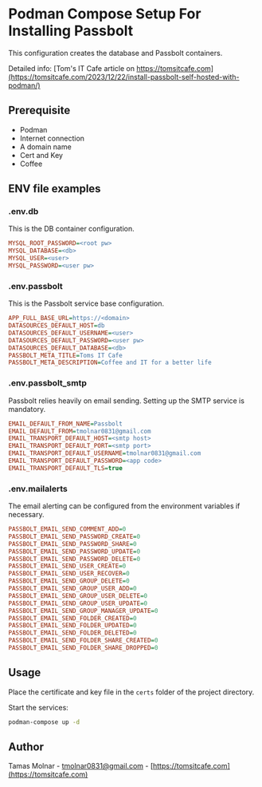 # Podman Compose Setup For Installing Passbolt

This configuration creates the database and Passbolt containers.

Detailed info: [Tom's IT Cafe article on https://tomsitcafe.com](https://tomsitcafe.com/2023/12/22/install-passbolt-self-hosted-with-podman/)

## Prerequisite

- Podman
- Internet connection
- A domain name
- Cert and Key
- Coffee

## ENV file examples

### .env.db

This is the DB container configuration.

```ini
MYSQL_ROOT_PASSWORD=<root pw>
MYSQL_DATABASE=<db>
MYSQL_USER=<user>
MYSQL_PASSWORD=<user pw>
```

### .env.passbolt

This is the Passbolt service base configuration.

```ini
APP_FULL_BASE_URL=https://<domain>
DATASOURCES_DEFAULT_HOST=db
DATASOURCES_DEFAULT_USERNAME=<user>
DATASOURCES_DEFAULT_PASSWORD=<user pw>
DATASOURCES_DEFAULT_DATABASE=<db>
PASSBOLT_META_TITLE=Toms IT Cafe
PASSBOLT_META_DESCRIPTION=Coffee and IT for a better life
```

### .env.passbolt_smtp

Passbolt relies heavily on email sending. Setting up the SMTP service is mandatory.

```ini
EMAIL_DEFAULT_FROM_NAME=Passbolt
EMAIL_DEFAULT_FROM=tmolnar0831@gmail.com
EMAIL_TRANSPORT_DEFAULT_HOST=<smtp host>
EMAIL_TRANSPORT_DEFAULT_PORT=<smtp port>
EMAIL_TRANSPORT_DEFAULT_USERNAME=tmolnar0831@gmail.com
EMAIL_TRANSPORT_DEFAULT_PASSWORD=<app code>
EMAIL_TRANSPORT_DEFAULT_TLS=true
```

### .env.mailalerts

The email alerting can be configured from the environment variables if necessary.

```ini
PASSBOLT_EMAIL_SEND_COMMENT_ADD=0
PASSBOLT_EMAIL_SEND_PASSWORD_CREATE=0
PASSBOLT_EMAIL_SEND_PASSWORD_SHARE=0
PASSBOLT_EMAIL_SEND_PASSWORD_UPDATE=0
PASSBOLT_EMAIL_SEND_PASSWORD_DELETE=0
PASSBOLT_EMAIL_SEND_USER_CREATE=0
PASSBOLT_EMAIL_SEND_USER_RECOVER=0
PASSBOLT_EMAIL_SEND_GROUP_DELETE=0
PASSBOLT_EMAIL_SEND_GROUP_USER_ADD=0
PASSBOLT_EMAIL_SEND_GROUP_USER_DELETE=0
PASSBOLT_EMAIL_SEND_GROUP_USER_UPDATE=0
PASSBOLT_EMAIL_SEND_GROUP_MANAGER_UPDATE=0
PASSBOLT_EMAIL_SEND_FOLDER_CREATED=0
PASSBOLT_EMAIL_SEND_FOLDER_UPDATED=0
PASSBOLT_EMAIL_SEND_FOLDER_DELETED=0
PASSBOLT_EMAIL_SEND_FOLDER_SHARE_CREATED=0
PASSBOLT_EMAIL_SEND_FOLDER_SHARE_DROPPED=0
```

## Usage

Place the certificate and key file in the `certs` folder of the project directory.

Start the services:

```bash
podman-compose up -d
```

## Author

Tamas Molnar - <tmolnar0831@gmail.com> - [https://tomsitcafe.com](https://tomsitcafe.com)
